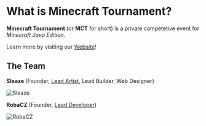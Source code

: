 # What is Minecraft Tournament?
**Minecraft Tournament** (or **MCT** for short) is a private competetive event for _Minecraft Java Edition._

Learn more by visiting our [Website](https://Minecraft-Tournament.github.io)!


## The Team

**Sleaze** (Founder, [Lead Artist](https://github.com/orgs/Minecraft-Tournament/teams/artists), Lead Builder, Web Designer)

![Sleaze](https://minotar.net/helm/MineralWarrior/48.png)


**RobaCZ** (Founder, [Lead Developer](https://github.com/orgs/Minecraft-Tournament/teams/developers))

![RobaCZ](https://minotar.net/helm/RobaCZ/48.png)
